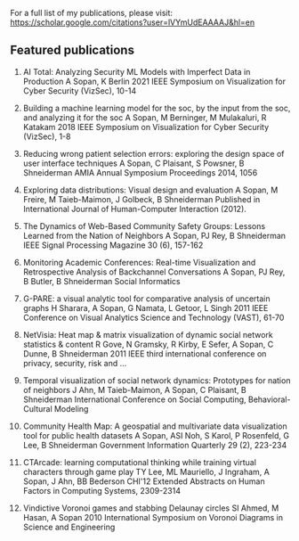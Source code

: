 For a full list of my publications, please visit: https://scholar.google.com/citations?user=lVYmUdEAAAAJ&hl=en 

## Featured publications


1. AI Total: Analyzing Security ML Models with Imperfect Data in Production 
A Sopan, K Berlin
2021 IEEE Symposium on Visualization for Cyber Security (VizSec), 10-14


2. Building a machine learning model for the soc, by the input from the soc, and analyzing it for the soc
A Sopan, M Berninger, M Mulakaluri, R Katakam
2018 IEEE Symposium on Visualization for Cyber Security (VizSec), 1-8


3. Reducing wrong patient selection errors: exploring the design space of user interface techniques
A Sopan, C Plaisant, S Powsner, B Shneiderman
AMIA Annual Symposium Proceedings 2014, 1056


4. Exploring data distributions: Visual design and evaluation
A Sopan, M Freire, M Taieb-Maimon, J Golbeck, B Shneiderman
Published in International Journal of Human-Computer Interaction (2012).


5. The Dynamics of Web-Based Community Safety Groups: Lessons Learned from the Nation of Neighbors
A Sopan, PJ Rey, B Shneiderman
IEEE Signal Processing Magazine 30 (6), 157-162


6. Monitoring Academic Conferences: Real-time Visualization and Retrospective Analysis of Backchannel Conversations
A Sopan, PJ Rey, B Butler, B Shneiderman
Social Informatics


7. G-PARE: a visual analytic tool for comparative analysis of uncertain graphs
H Sharara, A Sopan, G Namata, L Getoor, L Singh
2011 IEEE Conference on Visual Analytics Science and Technology (VAST), 61-70


8. NetVisia: Heat map & matrix visualization of dynamic social network statistics & content
R Gove, N Gramsky, R Kirby, E Sefer, A Sopan, C Dunne, B Shneiderman
2011 IEEE third international conference on privacy, security, risk and …


9. Temporal visualization of social network dynamics: Prototypes for nation of neighbors
J Ahn, M Taieb-Maimon, A Sopan, C Plaisant, B Shneiderman
International Conference on Social Computing, Behavioral-Cultural Modeling


10. Community Health Map: A geospatial and multivariate data visualization tool for public health datasets
A Sopan, ASI Noh, S Karol, P Rosenfeld, G Lee, B Shneiderman
Government Information Quarterly 29 (2), 223-234


11. CTArcade: learning computational thinking while training virtual characters through game play
TY Lee, ML Mauriello, J Ingraham, A Sopan, J Ahn, BB Bederson
CHI'12 Extended Abstracts on Human Factors in Computing Systems, 2309-2314


12. Vindictive Voronoi games and stabbing Delaunay circles
SI Ahmed, M Hasan, A Sopan
2010 International Symposium on Voronoi Diagrams in Science and Engineering
